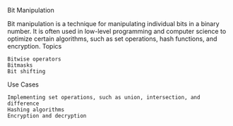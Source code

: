 Bit Manipulation

Bit manipulation is a technique for manipulating individual bits in a binary number. It is often used in low-level programming and computer science to optimize certain algorithms, such as set operations, hash functions, and encryption.
Topics

    Bitwise operators
    Bitmasks
    Bit shifting

Use Cases

    Implementing set operations, such as union, intersection, and difference
    Hashing algorithms
    Encryption and decryption

